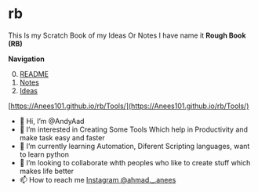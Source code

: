 # rb
This Is my Scratch Book of my Ideas Or Notes I have name it **Rough Book (RB)**

**Navigation**

0. [README](https://github.com/AndyAad/rb/blob/main/README.md)
1. [Notes](https://github.com/AndyAad/rb/blob/main/Notes.md)
2. [Ideas](https://github.com/AndyAad/rb/blob/main/Ideas.md)

[https://Anees101.github.io/rb/Tools/](https://Anees101.github.io/rb/Tools/)

- 👋 Hi, I’m @AndyAad
- 👀 I’m interested in Creating Some Tools Which help in Productivity and make task easy and faster 
- 🌱 I’m currently learning Automation, Diferent Scripting languages, want to learn python
- 💞️ I’m looking to collaborate whth peoples who like to create stuff which makes life better
- 📫 How to reach me 
                      [Instagram @ahmad._.anees](https://www.instagram.com/ahmad._.anees)




